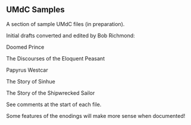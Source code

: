 ## UMdC Samples

A section of sample UMdC files (in preparation).

Initial drafts converted and edited by Bob Richmond:

Doomed Prince

The Discourses of the Eloquent Peasant

Papyrus Westcar

The Story of Sinhue

The Story of the Shipwrecked Sailor

See comments at the start of each file.

Some features of the enodings will make more sense when documented!



